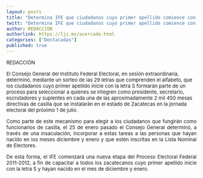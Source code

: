 ```yaml
---
layout: posts
title: "Determina IFE que ciudadanos cuyo primer apellido comience con la letra s integrarán mesas directivas de casilla"
twitt: "Determina IFE que ciudadanos cuyo primer apellido comience con la letra s integrarán mesas directivas de casilla"
author: REDACCION
authorlink: https://ljz.mx/acercade.html
categories: ["Destacadas"]
published: true
---
```

<p style="text-align: justify;">
  <span style="font-size: small;">REDACCIÓN</span>
</p>

<p style="text-align: justify;" />

<span style="font-size: small;" />El Consejo General del Instituto Federal Electoral, en sesión extraordinaria, determinó, mediante un sorteo de las 29 letras que comprenden el alfabeto, que los ciudadanos cuyo primer apellido inicie con la letra S formarán parte de un proceso para seleccionar a quienes se integren como presidente, secretario, escrutadores y suplentes en cada una de las aproximadamente 2 mil 450 mesas directivas de casilla que se instalarán en el estado de Zacatecas en la jornada electoral del próximo 1 de julio. </span></p> <p style="text-align: justify;">
  <span style="font-size: small;">Como parte de este mecanismo para elegir a los ciudadanos que fungirán como funcionarios de casilla, el 25 de enero pasado el Consejo General determinó, a través de una insaculación, incorporar a estas tareas a las personas que hayan nacido en los meses diciembre y enero y que estén inscritas en la Lista Nominal de Electores.</span>
</p>

<p style="text-align: justify;">
  <span style="font-size: small;">De esta forma, el IFE comenzará una nueva etapa del Proceso Electoral Federal 2011-2012, a fin de capacitar a todos los zacatecanos cuyo primer apellido inicie con la letra S y hayan nacido en el mes de diciembre y enero.</span>
</p>
